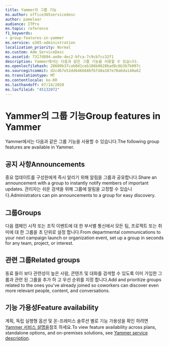 ```yaml
---
title: Yammer의 그룹 기능
ms.author: office365servicedesc
author: pamelaar
audience: ITPro
ms.topic: reference
f1_keywords:
- group-features-in-yammer
ms.service: o365-administration
localization_priority: Normal
ms.custom: Adm_ServiceDesc
ms.assetid: 7317d894-ae8e-4ec2-bfca-7c9cb7cc32f1
description: Yammer에서는 다음과 같은 그룹 기능을 사용할 수 있습니다.
ms.openlocfilehash: 28600b37cab0d1ceb106b0628bad8c6b3b7b097c
ms.sourcegitcommit: d2cd67e52dd646b68bfbfd8a387e70a6da140a62
ms.translationtype: MT
ms.contentlocale: ko-KR
ms.lasthandoff: 07/14/2020
ms.locfileid: "45132072"
---
```

# <a name="group-features-in-yammer"></a><span data-ttu-id="6fdd4-103">Yammer의 그룹 기능</span><span class="sxs-lookup"><span data-stu-id="6fdd4-103">Group features in Yammer</span></span>

<span data-ttu-id="6fdd4-104">Yammer에서는 다음과 같은 그룹 기능을 사용할 수 있습니다.</span><span class="sxs-lookup"><span data-stu-id="6fdd4-104">The following group features are available in Yammer.</span></span>
  
## <a name="announcements"></a><span data-ttu-id="6fdd4-105">공지 사항</span><span class="sxs-lookup"><span data-stu-id="6fdd4-105">Announcements</span></span>

<span data-ttu-id="6fdd4-106">중요 업데이트를 구성원에게 즉시 알리기 위해 알림을 그룹과 공유합니다.</span><span class="sxs-lookup"><span data-stu-id="6fdd4-106">Share an announcement with a group to instantly notify members of important updates.</span></span> <span data-ttu-id="6fdd4-107">관리자는 쉬운 검색을 위해 그룹에 알림을 고정할 수 있습니다.</span><span class="sxs-lookup"><span data-stu-id="6fdd4-107">Administrators can pin announcements to a group for easy discovery.</span></span>
  
## <a name="groups"></a><span data-ttu-id="6fdd4-108">그룹</span><span class="sxs-lookup"><span data-stu-id="6fdd4-108">Groups</span></span>

<span data-ttu-id="6fdd4-109">다음 캠페인 시작 또는 조직 이벤트에 대 한 부서별 통신에서 모든 팀, 프로젝트 또는 취미에 대 한 그룹을 초 단위로 설정 합니다.</span><span class="sxs-lookup"><span data-stu-id="6fdd4-109">From departmental communications to your next campaign launch or organization event, set up a group in seconds for any team, project, or interest.</span></span>
  
## <a name="related-groups"></a><span data-ttu-id="6fdd4-110">관련 그룹</span><span class="sxs-lookup"><span data-stu-id="6fdd4-110">Related groups</span></span>

<span data-ttu-id="6fdd4-111">동료 들이 보다 관련성이 높은 사람, 콘텐츠 및 대화를 검색할 수 있도록 이미 가입한 그룹과 관련 된 그룹을 추가 하 고 우선 순위를 지정 합니다.</span><span class="sxs-lookup"><span data-stu-id="6fdd4-111">Add and prioritize groups related to the ones you've already joined so coworkers can discover even more relevant people, content, and conversations.</span></span>
  
## <a name="feature-availability"></a><span data-ttu-id="6fdd4-112">기능 가용성</span><span class="sxs-lookup"><span data-stu-id="6fdd4-112">Feature availability</span></span>

<span data-ttu-id="6fdd4-113">계획, 독립 실행형 옵션 및 온-프레미스 솔루션 별로 기능 가용성을 확인 하려면 [Yammer 서비스 설명을](yammer-service-description.md)참조 하세요.</span><span class="sxs-lookup"><span data-stu-id="6fdd4-113">To view feature availability across plans, standalone options, and on-premises solutions, see [Yammer service description](yammer-service-description.md).</span></span>
  